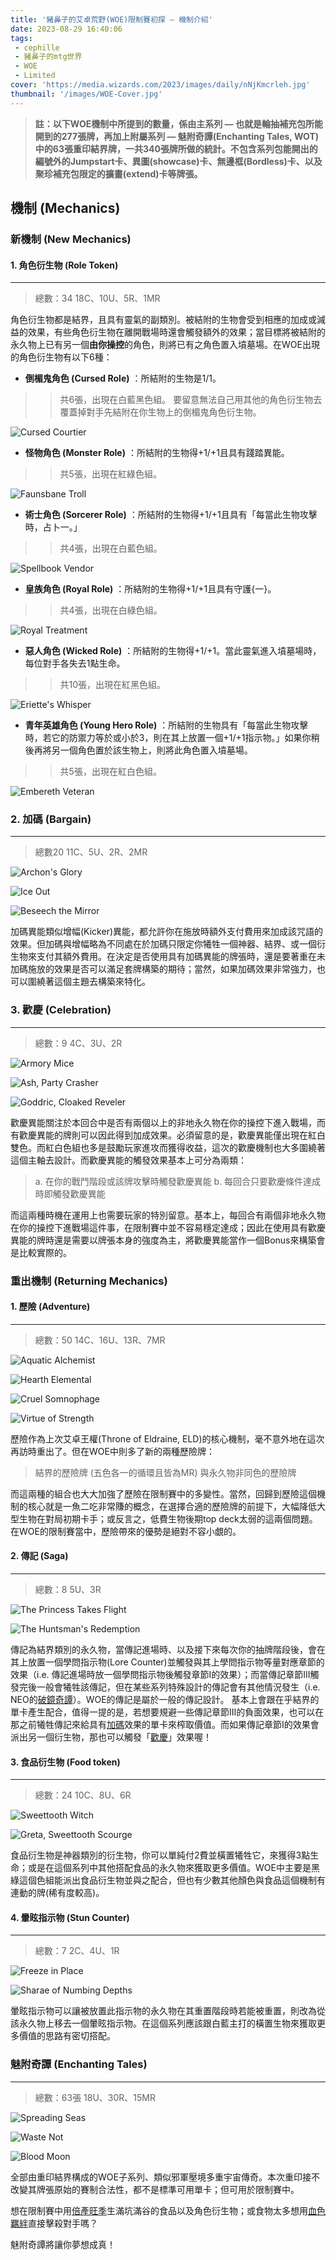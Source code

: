 ```yaml
---
title: '豬鼻子的艾卓荒野(WOE)限制賽初探 — 機制介紹'
date: 2023-08-29 16:40:06
tags:
 - cephille
 - 豬鼻子的mtg世界
 - WOE
 - Limited
cover: 'https://media.wizards.com/2023/images/daily/nNjKmcrleh.jpg'
thumbnail: '/images/WOE-Cover.jpg'
---
```


> **註：以下WOE機制中所提到的數量，係由主系列 — 也就是輪抽補充包所能開到的277張牌，再加上附屬系列 — 魅附奇譚(Enchanting Tales, WOT)中的63張重印結界牌，一共340張牌所做的統計。不包含系列包能開出的編號外的Jumpstart卡、異圖(showcase)卡、無邊框(Bordless)卡、以及聚珍補充包限定的擴畫(extend)卡等牌張。**

<!--more-->

## 機制 (Mechanics)

### 新機制 (New Mechanics)

#### 1. 角色衍生物 (Role Token) 
---
> 總數：34
> 18C、10U、5R、1MR

角色衍生物都是結界，且具有靈氣的副類別。被結附的生物會受到相應的加成或減益的效果，有些角色衍生物在離開戰場時還會觸發額外的效果；當目標將被結附的永久物上已有另一個**由你操控**的角色，則將已有之角色置入墳墓場。在WOE出現的角色衍生物有以下6種：

* **倒楣鬼角色 (Cursed Role)** ：所結附的生物是1/1。
>> 共6張，出現在白藍黑色組。
>> 要留意無法自己用其他的角色衍生物去覆蓋掉對手先結附在你生物上的倒楣鬼角色衍生物。

![Cursed Courtier](https://magicwizards.s3.ap-northeast-1.amazonaws.com/images/cards/0009_MTGWOE_Main.png)

* **怪物角色 (Monster Role)** ：所結附的生物得+1/+1且具有踐踏異能。
>> 共5張，出現在紅綠色組。

![Faunsbane Troll](https://magicwizards.s3.ap-northeast-1.amazonaws.com/images/cards/0203_MTGWOE_Main.png)

* **術士角色 (Sorcerer Role)** ：所結附的生物得+1/+1且具有「每當此生物攻擊時，占卜一。」
>> 共4張，出現在白藍色組。

![Spellbook Vendor](https://magicwizards.s3.ap-northeast-1.amazonaws.com/images/cards/0031_MTGWOE_Main.png)

* **皇族角色 (Royal Role)** ：所結附的生物得+1/+1且具有守護{一}。
>> 共4張，出現在白綠色組。

![Royal Treatment](https://magicwizards.s3.ap-northeast-1.amazonaws.com/images/cards/0183_MTGWOE_Main.png)

* **惡人角色 (Wicked Role)** ：所結附的生物得+1/+1。當此靈氣進入墳墓場時，每位對手各失去1點生命。
>> 共10張，出現在紅黑色組。

![Eriette's Whisper](https://magicwizards.s3.ap-northeast-1.amazonaws.com/images/cards/0088_MTGWOE_Main.png)

* **青年英雄角色 (Young Hero Role)** ：所結附的生物具有「每當此生物攻擊時，若它的防禦力等於或小於3，則在其上放置一個+1/+1指示物。」如果你稍後再將另一個角色置於該生物上，則將此角色置入墳墓場。
>> 共5張，出現在紅白色組。

![Embereth Veteran](https://magicwizards.s3.ap-northeast-1.amazonaws.com/images/cards/0127_MTGWOE_Main.png)


### 2. 加碼 (Bargain) 
---
> 總數20
> 11C、5U、2R、2MR

![Archon's Glory](https://magicwizards.s3.ap-northeast-1.amazonaws.com/images/cards/0002_MTGWOE_Main.png)

![Ice Out](https://magicwizards.s3.ap-northeast-1.amazonaws.com/images/cards/0054_MTGWOE_Main.png)

![Beseech the Mirror](https://magicwizards.s3.ap-northeast-1.amazonaws.com/images/cards/0082_MTGWOE_Main.png)

加碼異能類似增幅(Kicker)異能，都允許你在施放時額外支付費用來加成該咒語的效果。但加碼與增幅略為不同處在於加碼只限定你犧牲一個神器、結界、或一個衍生物來支付其額外費用。在決定是否使用具有加碼異能的牌張時，還是要著重在未加碼施放的效果是否可以滿足套牌構築的期待；當然，如果加碼效果非常強力，也可以圍繞著這個主題去構築來特化。

### 3. 歡慶 (Celebration)
---
> 總數：9
> 4C、3U、2R

![Armory Mice](https://magicwizards.s3.ap-northeast-1.amazonaws.com/images/cards/0003_MTGWOE_Main.png)

![Ash, Party Crasher](https://magicwizards.s3.ap-northeast-1.amazonaws.com/images/cards/0201_MTGWOE_Main.png)

![Goddric, Cloaked Reveler](https://magicwizards.s3.ap-northeast-1.amazonaws.com/images/cards/0132_MTGWOE_Main.png)

歡慶異能關注於本回合中是否有兩個以上的非地永久物在你的操控下進入戰場，而有歡慶異能的牌則可以因此得到加成效果。必須留意的是，歡慶異能僅出現在紅白雙色。而紅白色組也多是鼓勵玩家進攻而獲得收益，這次的歡慶機制也大多圍繞著這個主軸去設計。而歡慶異能的觸發效果基本上可分為兩類：

> a. 在你的戰鬥階段或該牌攻擊時觸發歡慶異能
> b. 每回合只要歡慶條件達成時即觸發歡慶異能

而這兩種時機在運用上也需要玩家的特別留意。基本上，每回合有兩個非地永久物在你的操控下進戰場這件事，在限制賽中並不容易穩定達成；因此在使用具有歡慶異能的牌時還是需要以牌張本身的強度為主，將歡慶異能當作一個Bonus來構築會是比較實際的。

### 重出機制 (Returning Mechanics)

#### 1. 歷險 (Adventure)
--- 
> 總數：50
> 14C、16U、13R、7MR

![Aquatic Alchemist](https://magicwizards.s3.ap-northeast-1.amazonaws.com/images/cards/0040_MTGWOE_Main.png)

![Hearth Elemental](https://magicwizards.s3.ap-northeast-1.amazonaws.com/images/cards/0136_MTGWOE_Main.png)

![Cruel Somnophage](https://magicwizards.s3.ap-northeast-1.amazonaws.com/images/cards/0222_MTGWOE_Main.png)

![Virtue of Strength](https://magicwizards.s3.ap-northeast-1.amazonaws.com/images/cards/0197_MTGWOE_Main.png)

歷險作為上次艾卓王權(Throne of Eldraine, ELD)的核心機制，毫不意外地在這次再訪時重出了。但在WOE中則多了新的兩種歷險牌：

> 結界的歷險牌 (五色各一的循環且皆為MR)
> 與永久物非同色的歷險牌

而這兩種的組合也大大加強了歷險在限制賽中的多變性。當然，回歸到歷險這個機制的核心就是一魚二吃非常賺的概念，在選擇合適的歷險牌的前提下，大幅降低大型生物在對局初期卡手；或反言之，低費生物後期top deck太弱的這兩個問題。在WOE的限制賽當中，歷險帶來的優勢是絕對不容小覷的。

#### 2. 傳記 (Saga)
---
> 總數：8
> 5U、3R

![The Princess Takes Flight](https://magicwizards.s3.ap-northeast-1.amazonaws.com/images/cards/0023_MTGWOE_Main.png)

![The Huntsman's Redemption](https://magicwizards.s3.ap-northeast-1.amazonaws.com/images/cards/0176_MTGWOE_Main.png)

傳記為結界類別的永久物，當傳記進場時、以及接下來每次你的抽牌階段後，會在其上放置一個學問指示物(Lore Counter)並觸發與其上學問指示物等量對應章節的效果（i.e. 傳記進場時放一個學問指示物後觸發章節I的效果）；而當傳記章節III觸發完後一般會犧牲該傳記，但在某些系列特殊設計的傳記會有其他情況發生（i.e. NEO的[破鏡奇譚](https://cdn1.mtggoldfish.com/images/h/Fable-of-the-Mirror-Breaker-NEO-672.jpg)）。WOE的傳記是屬於一般的傳記設計。
基本上會跟在乎結界的單卡產生配合，值得一提的是，若想要規避一些傳記章節III的負面效果，也可以在那之前犧牲傳記來給具有[加碼](#2-加碼-Bargain)效果的單卡來榨取價值。而如果傳記章節I的效果會派出另一個衍生物，那也可以觸發「[歡慶](#3-歡慶-Celebration)」效果喔！

#### 3. 食品衍生物 (Food token) 
---
> 總數：24
> 10C、8U、6R

![Sweettooth Witch](https://magicwizards.s3.ap-northeast-1.amazonaws.com/images/cards/0111_MTGWOE_Main.png)

![Greta, Sweettooth Scourge](https://magicwizards.s3.ap-northeast-1.amazonaws.com/images/cards/0205_MTGWOE_Main.png)

食品衍生物是神器類別的衍生物，你可以單純付2費並橫置犧牲它，來獲得3點生命；或是在這個系列中其他搭配食品的永久物來獲取更多價值。WOE中主要是黑綠這個色組能派出食品衍生物並與之配合，但也有少數其他顏色與食品這個機制有連動的牌(稀有度較高)。

#### 4. 暈眩指示物 (Stun Counter) 
---
> 總數：7
> 2C、4U、1R

![Freeze in Place](https://magicwizards.s3.ap-northeast-1.amazonaws.com/images/cards/0050_MTGWOE_Main.png) 

![Sharae of Numbing Depths](https://hackmd.io/_uploads/BJkwWCdTh.png)

暈眩指示物可以讓被放置此指示物的永久物在其重置階段時若能被重置，則改為從該永久物上移去一個暈眩指示物。在這個系列應該跟白藍主打的橫置生物來獲取更多價值的思路有密切搭配。

### 魅附奇譚 (Enchanting Tales)
---
> 總數：63張
> 18U、30R、15MR

![Spreading Seas](https://cdn1.mtggoldfish.com/images/h/Spreading-Seas-WOT-672.jpg)

![Waste Not](https://cdn1.mtggoldfish.com/images/h/Waste-Not-WOT-672.jpg)

![Blood Moon](https://cdn1.mtggoldfish.com/images/h/Blood-Moon-WOT-672.jpg)

全部由重印結界構成的WOE子系列、類似邪軍壓境多重宇宙傳奇。本次重印接不改變其牌張原始的賽制合法性，都不是標準可用單卡；但可用於限制賽中。

想在限制賽中用[倍產旺季](https://cards.scryfall.io/large/front/c/7/c7d7db76-0a0c-444f-96f1-559838450549.jpg?1692932801)生滿坑滿谷的食品以及角色衍生物；或食物太多想用[血色羈絆](https://cards.scryfall.io/large/front/b/d/bd199c13-9437-4162-bde9-9301589989aa.jpg?1692932549)直接擊殺對手嗎？

魅附奇譚將讓你夢想成真！
